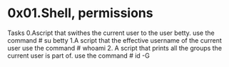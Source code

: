 # 0x01.Shell, permissions
Tasks
0.Ascript that swithes the current user to the user betty.
  use the command # su betty
1.A script that the effective username of the current user
  use the command # whoami
2. A script that prints all the groups the current user is part of.
  use the command # id -G
